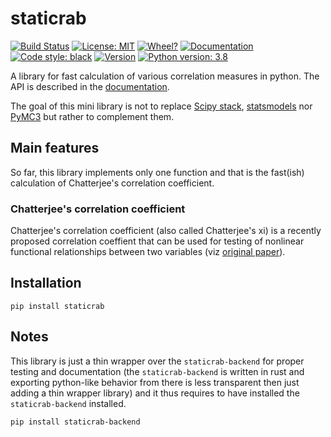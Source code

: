# staticrab
[![Build Status](https://travis-ci.org/staticrab/staticrab.svg?branch=master)](https://travis-ci.org/staticrab/staticrab)
[![License: MIT](https://img.shields.io/github/license/staticrab/staticrab)](https://opensource.org/licenses/MIT)
[![Wheel?](https://img.shields.io/pypi/wheel/staticrab)](https://pypi.org/project/staticrab/)
[![Documentation](https://img.shields.io/readthedocs/staticrab)](https://staticrab.readthedocs.io/)
[![Code style: black](https://img.shields.io/badge/code%20style-black-000000.svg)](https://github.com/ambv/black)
[![Version](https://img.shields.io/pypi/v/staticrab)](https://pypi.org/project/staticrab/)
[![Python version: 3.8](https://img.shields.io/pypi/pyversions/staticrab)](https://www.python.org/)

A library for fast calculation of various correlation measures in python. The API is described in the [documentation](https://staticrab.readthedocs.io/).

The goal of this mini library is not to replace [Scipy stack](https://www.scipy.org/), [statsmodels](https://www.statsmodels.org/stable/index.html) nor [PyMC3](https://docs.pymc.io/) but rather to complement them.

## Main features
So far, this library implements only one function and that is the fast(ish) calculation of Chatterjee's correlation coefficient.

### Chatterjee's correlation coefficient
Chatterjee's correlation coefficient (also called Chatterjee's xi) is a recently proposed correlation coeffient that can be used for testing of nonlinear functional relationships between two variables (viz [original paper](https://arxiv.org/abs/1909.10140)).

## Installation
```
pip install staticrab
```

## Notes

This library is just a thin wrapper over the `staticrab-backend` for proper testing and documentation (the `staticrab-backend` is written in rust and exporting python-like behavior from there is less transparent then just adding a thin wrapper library) and it thus requires to have installed the `staticrab-backend` installed.

```
pip install staticrab-backend
```

